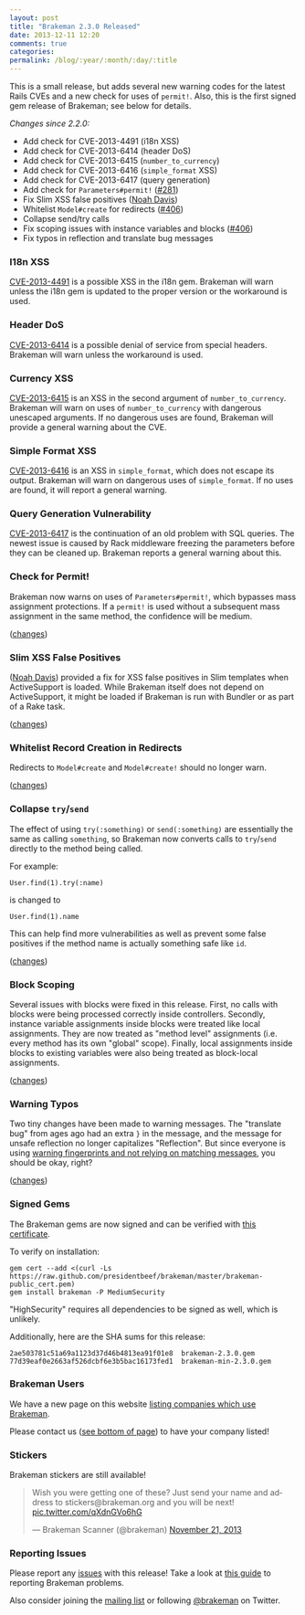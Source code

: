 ```yaml
---
layout: post
title: "Brakeman 2.3.0 Released"
date: 2013-12-11 12:20
comments: true
categories:
permalink: /blog/:year/:month/:day/:title
---
```


This is a small release, but adds several new warning codes for the latest Rails CVEs and a new check for uses of `permit!`. Also, this is the first signed gem release of Brakeman; see below for details.

_Changes since 2.2.0:_

 * Add check for CVE-2013-4491 (i18n XSS)
 * Add check for CVE-2013-6414 (header DoS)
 * Add check for CVE-2013-6415 (`number_to_currency`)
 * Add check for CVE-2013-6416 (`simple_format` XSS)
 * Add check for CVE-2013-6417 (query generation)
 * Add check for `Parameters#permit!` ([#281](https://github.com/presidentbeef/brakeman/issues/281))
 * Fix Slim XSS false positives ([Noah Davis](https://github.com/noahd1))
 * Whitelist `Model#create` for redirects ([#406](https://github.com/presidentbeef/brakeman/issues/406))
 * Collapse send/try calls
 * Fix scoping issues with instance variables and blocks ([#406](https://github.com/presidentbeef/brakeman/issues/406))
 * Fix typos in reflection and translate bug messages

### I18n XSS

[CVE-2013-4491](https://groups.google.com/d/msg/ruby-security-ann/pLrh6DUw998/2i61N5c3heUJ) is a possible XSS in the i18n gem. Brakeman will warn unless the i18n gem is updated to the proper version or the workaround is used.

### Header DoS

[CVE-2013-6414](https://groups.google.com/d/msg/ruby-security-ann/A-ebV4WxzKg/KNPTbX8XAQUJ) is a possible denial of service from special headers. Brakeman will warn unless the workaround is used.

### Currency XSS

[CVE-2013-6415](https://groups.google.com/d/msg/ruby-security-ann/9WiRn2nhfq0/2K2KRB4LwCMJ) is an XSS in the second argument of `number_to_currency`. Brakeman will warn on uses of `number_to_currency` with dangerous unescaped arguments. If no dangerous uses are found, Brakeman will provide a general warning about the CVE.

### Simple Format XSS

[CVE-2013-6416](https://groups.google.com/d/msg/ruby-security-ann/5ZI1-H5OoIM/ZNq4FoR2GnIJ) is an XSS in `simple_format`, which does not escape its output. Brakeman will warn on dangerous uses of `simple_format`. If no uses are found, it will report a general warning.

### Query Generation Vulnerability

[CVE-2013-6417](https://groups.google.com/d/msg/ruby-security-ann/niK4drpSHT4/g8JW8ZsayRkJ) is the continuation of an old problem with SQL queries. The newest issue is caused by Rack middleware freezing the parameters before they can be cleaned up. Brakeman reports a general warning about this.

### Check for Permit!

Brakeman now warns on uses of `Parameters#permit!`, which bypasses mass assignment protections. If a `permit!` is used without a subsequent mass assignment in the same method, the confidence will be medium.

([changes](https://github.com/presidentbeef/brakeman/pull/414))

### Slim XSS False Positives

([Noah Davis](https://github.com/noahd1)) provided a fix for XSS false positives in Slim templates when ActiveSupport is loaded. While Brakeman itself does not depend on ActiveSupport, it might be loaded if Brakeman is run with Bundler or as part of a Rake task.

([changes](https://github.com/presidentbeef/brakeman/pull/410))

### Whitelist Record Creation in Redirects

Redirects to `Model#create` and `Model#create!` should no longer warn.

([changes](https://github.com/presidentbeef/brakeman/pull/408))

### Collapse `try`/`send`

The effect of using `try(:something)` or `send(:something)` are essentially the same as calling `something`, so Brakeman now converts calls to `try`/`send` directly to the method being called. 

For example:

    User.find(1).try(:name)

is changed to

    User.find(1).name

This can help find more vulnerabilities as well as prevent some false positives if the method name is actually something safe like `id`.

([changes](https://github.com/presidentbeef/brakeman/pull/412))

### Block Scoping

Several issues with blocks were fixed in this release. First, no calls with blocks were being processed correctly inside controllers. Secondly, instance variable assignments inside blocks were treated like local assignments. They are now treated as "method level" assignments (i.e. every method has its own "global" scope). Finally, local assignments inside blocks to existing variables were also being treated as block-local assignments.

([changes](https://github.com/presidentbeef/brakeman/pull/407))

### Warning Typos

Two tiny changes have been made to warning messages. The "translate bug" from ages ago had an extra `}` in the message, and the message for unsafe reflection no longer capitalizes "Reflection". But since everyone is using [warning fingerprints and not relying on matching messages](http://brakemanscanner.org/blog/2013/05/20/brakeman-2-dot-0-0-released/), you should be okay, right?

([changes](https://github.com/presidentbeef/brakeman/pull/411))

### Signed Gems

The Brakeman gems are now signed and can be verified with [this certificate](https://github.com/presidentbeef/brakeman/blob/master/brakeman-public_cert.pem).

To verify on installation:

    gem cert --add <(curl -Ls https://raw.github.com/presidentbeef/brakeman/master/brakeman-public_cert.pem)
    gem install brakeman -P MediumSecurity

"HighSecurity" requires all dependencies to be signed as well, which is unlikely.

Additionally, here are the SHA sums for this release:

    2ae503781c51a69a1123d37d46b4813ea91f01e8  brakeman-2.3.0.gem
    77d39eaf0e2663af526dcbf6e3b5bac16173fed1  brakeman-min-2.3.0.gem

### Brakeman Users

We have a new page on this website [listing companies which use Brakeman](http://brakemanscanner.org/brakeman_users/).

Please contact us ([see bottom of page](http://brakemanscanner.org/brakeman_users/)) to have your company listed!

### Stickers

Brakeman stickers are still available!

<blockquote class="twitter-tweet" lang="en"><p>Wish you were getting one of these? Just send your name and address to stickers@brakeman.org and you will be next! <a href="http://t.co/qXdnGVo6hG">pic.twitter.com/qXdnGVo6hG</a></p>&mdash; Brakeman Scanner (@brakeman) <a href="https://twitter.com/brakeman/statuses/403546302119563264">November 21, 2013</a></blockquote>
<script async src="//platform.twitter.com/widgets.js" charset="utf-8"></script>

### Reporting Issues

Please report any [issues](https://github.com/presidentbeef/brakeman/issues) with this release! Take a look at [this guide](https://github.com/presidentbeef/brakeman/wiki/How-to-Report-a-Brakeman-Issue) to reporting Brakeman problems.

Also consider joining the [mailing list](http://brakemanscanner.org/contact/) or following [@brakeman](https://twitter.com/brakeman) on Twitter.
